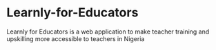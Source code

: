 # Learnly-for-Educators
Learnly for Educators is a web application to make teacher training and upskilling more accessible to teachers in Nigeria
